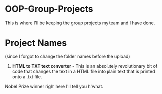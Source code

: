 # OOP-Group-Projects
This is where I'll be keeping the group projects my team and I have done.


# Project Names
(since I forgot to change the folder names before the upload)

1. **HTML to TXT text converter** - This is an absolutely revolutionary bit of code that changes the text in a HTML file into plain text that is printed onto a .txt file.

Nobel Prize winner right here I'll tell you h'what.
